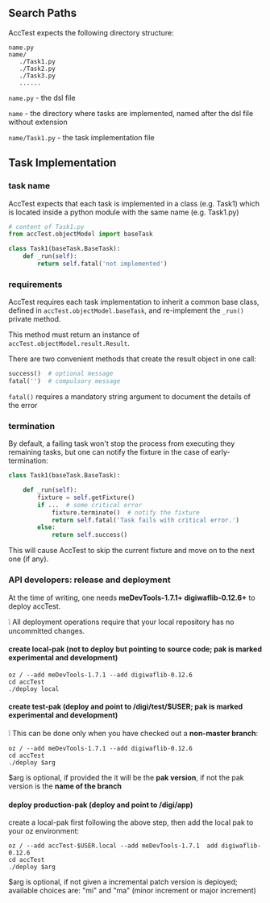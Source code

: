 Search Paths
------------

AccTest expects the following directory structure:

```
name.py
name/
   ./Task1.py
   ./Task2.py
   ./Task3.py
   ......
```

```name.py``` - the dsl file

```name``` - the directory where tasks are implemented, named after the dsl file without extension

```name/Task1.py``` - the task implementation file


Task Implementation
-------------------

### task name ###

AccTest expects that each task is implemented in a class (e.g. Task1) which is located inside a python module with
the same name (e.g. Task1.py)

```python
# content of Task1.py
from accTest.objectModel import baseTask

class Task1(baseTask.BaseTask):
    def _run(self):
        return self.fatal('not implemented')
```

### requirements ###

AccTest requires each task implementation to inherit a common base class, defined in ```accTest.objectModel.baseTask```,
 and re-implement the ```_run()``` private method.

This method must return an instance of ```accTest.objectModel.result.Result```.

There are two convenient methods that create the result object in one call:

```python
success()  # optional message
fatal('')  # compulsory message
```

```fatal()``` requires a mandatory string argument to document the details of the error

### termination ###

By default, a failing task won't stop the process from executing they remaining tasks, but one can notify the fixture
  in the case of early-termination:

```python
class Task1(baseTask.BaseTask):

    def _run(self):
        fixture = self.getFixture()
        if ...  # some critical error
            fixture.terminate()  # notify the fixture
            return self.fatal('Task fails with critical error.')
        else:
            return self.success()
```

This will cause AccTest to skip the current fixture and move on to the next one (if any).

### API developers: release and deployment ###

At the time of writing, one needs **meDevTools-1.7.1+ digiwaflib-0.12.6+** to deploy accTest.

:grey_exclamation: All deployment operations require that your local repository has no uncommitted changes.

#### create local-pak (not to deploy but pointing to source code; pak is marked experimental and development)

```
oz / --add meDevTools-1.7.1 --add digiwaflib-0.12.6
cd accTest
./deploy local
```

#### create test-pak (deploy and point to /digi/test/$USER; pak is marked experimental and development)

:grey_exclamation: This can be done only when you have checked out a **non-master branch**:

```
oz / --add meDevTools-1.7.1 --add digiwaflib-0.12.6
cd accTest
./deploy $arg
```

$arg is optional, if provided the it will be the **pak version**, if not the pak version is the **name of the branch**

#### deploy production-pak (deploy and point to /digi/app)

create a local-pak first following the above step, then add the local pak to your oz environment:

```
oz / --add accTest-$USER.local --add meDevTools-1.7.1  add digiwaflib-0.12.6
cd accTest
./deploy $arg
```

$arg is optional, if not given a incremental patch version is deployed;
available choices are: "mi" and "ma" (minor increment or major increment)
